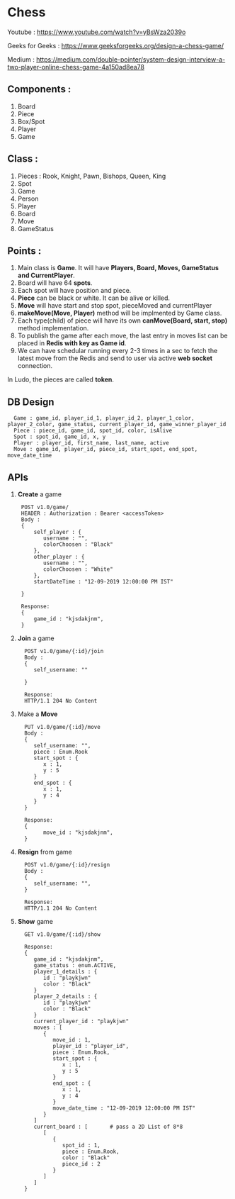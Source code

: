 # Chess

Youtube : https://www.youtube.com/watch?v=yBsWza2039o

Geeks for Geeks : https://www.geeksforgeeks.org/design-a-chess-game/

Medium : https://medium.com/double-pointer/system-design-interview-a-two-player-online-chess-game-4a150ad8ea78

## Components :
1. Board
2. Piece
3. Box/Spot
4. Player
5. Game 

## Class : 
1. Pieces : Rook, Knight, Pawn, Bishops, Queen, King
2. Spot
3. Game 
4. Person
5. Player
7. Board
7. Move 
8. GameStatus

## Points : 
1. Main class is **Game**. It will have **Players, Board, Moves, GameStatus and CurrentPlayer**.
2. Board will have 64 **spots**. 
3. Each spot will have position and piece.
4. **Piece** can be black or white. It can be alive or killed.
5. **Move** will have start and stop spot, pieceMoved and currentPlayer
6. **makeMove(Move, Player)** method will be implmented by Game class.
7. Each type(child) of piece will have its own **canMove(Board, start, stop)** method implementation.
8. To publish the game after each move, the last entry in moves list can be placed in **Redis with key as Game id**.
9. We can have schedular running every 2-3 times in a sec to fetch the latest move from the Redis and send to user via 
   active **web socket** connection.

In Ludo, the pieces are called **token**.

## DB Design

      Game : game_id, player_id_1, player_id_2, player_1_color, player_2_color, game_status, current_player_id, game_winner_player_id
      Piece : piece_id, game_id, spot_id, color, isAlive
      Spot : spot_id, game_id, x, y
      Player : player_id, first_name, last_name, active
      Move : game_id, player_id, piece_id, start_spot, end_spot, move_date_time

## APIs 

1. **Create** a game

        POST v1.0/game/
        HEADER : Authorization : Bearer <accessToken>
        Body : 
        {
            self_player : {
               username : "",
               colorChoosen : "Black"
            },
            other_player : {
               username : "",
               colorChoosen : "White"
            },
            startDateTime : "12-09-2019 12:00:00 PM IST"

        } 

        Response:
        {
            game_id : "kjsdakjnm",
        }

2. **Join** a game

         POST v1.0/game/{:id}/join
         Body : 
         {
            self_username: ""

         } 

         Response:
         HTTP/1.1 204 No Content

3. Make a **Move**

         PUT v1.0/game/{:id}/move
         Body : 
         {
            self_username: "",
            piece : Enum.Rook
            start_spot : {
               x : 1,
               y : 5
            }
            end_spot : {
               x : 1,
               y : 4
            }
         } 

         Response:
         {
               move_id : "kjsdakjnm",
         }

4. **Resign** from game

         POST v1.0/game/{:id}/resign
         Body : 
         {
            self_username: "",
         }

         Response:
         HTTP/1.1 204 No Content

5. **Show** game

         GET v1.0/game/{:id}/show

         Response:
         {
            game_id : "kjsdakjnm",
            game_status : enum.ACTIVE,
            player_1_details : {
               id : "playkjwn"
               color : "Black"
            }
            player_2_details : {
               id : "playkjwn"
               color : "Black"
            }
            current_player_id : "playkjwn"
            moves : [
               {
                  move_id : 1,
                  player_id : "player_id",
                  piece : Enum.Rook,
                  start_spot : {
                     x : 1,
                     y : 5
                  }
                  end_spot : {
                     x : 1,
                     y : 4
                  }
                  move_date_time : "12-09-2019 12:00:00 PM IST"
               }
            ]
            current_board : [       # pass a 2D List of 8*8 
               [
                  {
                     spot_id : 1,
                     piece : Enum.Rook,
                     color : "Black"
                     piece_id : 2
                  }
               ]
            ]
         }





